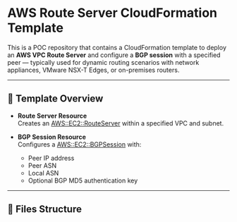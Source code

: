 # AWS Route Server CloudFormation Template

This is a POC repository that contains a CloudFormation template to deploy an **AWS VPC Route Server** and configure a **BGP session** with a specified peer — typically used for dynamic routing scenarios with network appliances, VMware NSX-T Edges, or on-premises routers.

---

## 📄 Template Overview

- **Route Server Resource**  
  Creates an [AWS::EC2::RouteServer](https://docs.aws.amazon.com/AWSCloudFormation/latest/UserGuide/aws-resource-ec2-routeserver.html) within a specified VPC and subnet.

- **BGP Session Resource**  
  Configures a [AWS::EC2::BGPSession](https://docs.aws.amazon.com/AWSCloudFormation/latest/UserGuide/aws-resource-ec2-bgpsession.html) with:
  - Peer IP address
  - Peer ASN
  - Local ASN
  - Optional BGP MD5 authentication key

---

## 📁 Files Structure
